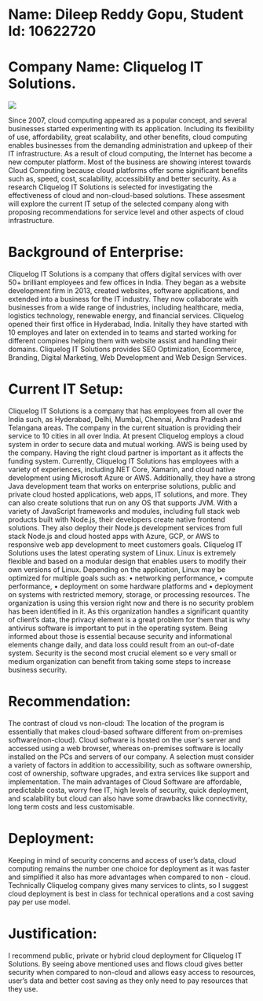 # Name: Dileep Reddy Gopu, Student Id: 10622720
# Company Name: Cliquelog IT Solutions.
<img src="https://cliquelog.com/wp-content/uploads/elementor/thumbs/cliquelog-signwall-oyvwlw125npe13qltid8xm5gulsl3t8a2kz09hypww.jpg">

Since 2007, cloud computing appeared as a popular concept, and several businesses started experimenting with its application. Including its flexibility of use, affordability, great scalability, and other benefits, cloud computing enables businesses from the demanding administration and upkeep of their IT infrastructure. As a result of cloud computing, the Internet has become a new computer platform. Most of the business are showing interest towards Cloud Computing because cloud platforms offer some significant benefits such as, speed, cost, scalability, accessibility and better security. As a research Cliquelog IT Solutions is selected for investigating the effectiveness of cloud and non-cloud-based solutions. These assesment will explore the current IT setup of the selected company along with proposing recommendations for service level and other aspects of cloud infrastructure.

# Background of Enterprise:
Cliquelog IT Solutions is a company that offers digital services with over 50+ brilliant employees and few offices in India. 
They began as a website development firm in 2013, created websites, software applications, and extended into a business for the IT industry. 
They now collaborate with businesses from a wide range of industries, including healthcare, media, logistics technology, renewable energy, and financial services.
Cliquelog opened their first office in Hyderabad, India. Initally they have started with 10 employes and later on extended in to teams and started working for different compines helping them with website assist and handling their domains.
Cliquelog IT Solutions provides SEO Optimization, Ecommerce, Branding, Digital Marketing, Web Development and Web Design Services.

# Current IT Setup:
Cliquelog IT Solutions is a company that has employees from all over the India such, as Hyderabad, Delhi, Mumbai, Chennai, Andhra Pradesh and Telangana areas. The company in the current situation is providing their service to 10 cities in all over India. At present Cliquelog employs a cloud system in order to secure data and mutual working. AWS is being used by the company. Having the right cloud partner is important as it affects the funding system. Currently, Cliquelog IT Solutions has employees with a variety of experiences, including.NET Core, Xamarin, and cloud native development using Microsoft Azure or AWS. Additionally, they have a strong Java development team that works on enterprise solutions, public and private cloud hosted applications, web apps, IT solutions, and more. They can also create solutions that run on any OS that supports JVM.
With a variety of JavaScript frameworks and modules, including full stack web products built with Node.js, their developers create native frontend solutions. They also deploy their Node.js development services from full stack Node.js and cloud hosted apps with Azure, GCP, or AWS to responsive web app development to meet customers goals. 
Cliquelog IT Solutions uses the latest operating system of Linux. Linux is extremely flexible and based on a modular design that enables users to modify their own versions of Linux. Depending on the application, Linux may be optimized for multiple goals such as:
•	networking performance, 
•	compute performance, 
•	deployment on some hardware platforms and 
•	deployment on systems with restricted memory, storage, or processing resources.
The organization is using this version right now and there is no security problem has been identified in it. As this organization handles a significant quantity of client’s data, the privacy element is a great problem for them that is why antivirus software is important to put in the operating system. Being informed about those is essential because security and informational elements change daily, and data loss could result from an out-of-date system. Security is the second most crucial element so e very small or medium organization can benefit from taking some steps to increase business security.

# Recommendation: 
The contrast of cloud vs non-cloud:
The location of the program is essentially that makes cloud-based software different from on-premises software(non-cloud). Cloud software is hosted on the user's server and accessed using a web browser, whereas on-premises software is locally installed on the PCs and servers of our company. A selection must consider a variety of factors in addition to accessibility, such as software ownership, cost of ownership, software upgrades, and extra services like support and implementation. The main advantages of Cloud Software are affordable, predictable costa, worry free IT, high levels of security, quick deployment, and scalability but cloud can also have some drawbacks like connectivity, long term costs and less customisable.

# Deployment:
Keeping in mind of security concerns and access of user’s data, cloud computing remains the number one choice for deployment as it was faster and simplified it also has more advantages when compared to non - cloud. Technically Cliquelog company gives many services to clints, so I suggest cloud deployment is best in class for technical operations and a cost saving pay per use model.

# Justification:
I recommend public, private or hybrid cloud deployment for Cliquelog IT Solutions. By seeing above mentioned uses and flows cloud gives better security when compared to non-cloud and allows easy access to resources, user’s data and better cost saving as they only need to pay resources that they use.
